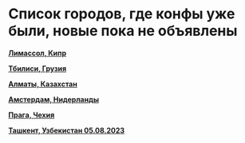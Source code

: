 # Список городов, где конфы уже были, новые пока не объявлены

**[Лимассол, Кипр](https://t.me/peredelanoconfcyprus)**

**[Тбилиси, Грузия](https://t.me/peredelanoconf_tbilisi)**

**[Алматы, Казахстан](https://t.me/peredelanoconf_kz)**

**[Амстердам, Нидерланды](https://t.me/peredelanoconf_amsterdam)**

**[Прага, Чехия](https://t.me/peredelanoconf_czechia)**

**[Ташкент, Узбекистан 05.08.2023](https://t.me/peredelanoconftashkent)**
